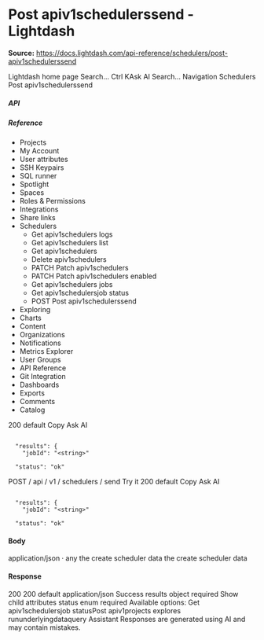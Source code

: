 # Post apiv1schedulerssend - Lightdash

**Source:** https://docs.lightdash.com/api-reference/schedulers/post-apiv1schedulerssend

Lightdash home page
Search...
Ctrl KAsk AI
Search...
Navigation
Schedulers
Post apiv1schedulerssend
##### API


##### Reference
  * Projects
  * My Account
  * User attributes
  * SSH Keypairs
  * SQL runner
  * Spotlight
  * Spaces
  * Roles & Permissions
  * Integrations
  * Share links
  * Schedulers
    * Get apiv1schedulers logs
    * Get apiv1schedulers list
    * Get apiv1schedulers
    * Delete apiv1schedulers
    * PATCH
Patch apiv1schedulers
    * PATCH
Patch apiv1schedulers enabled
    * Get apiv1schedulers jobs
    * Get apiv1schedulersjob status
    * POST
Post apiv1schedulerssend
  * Exploring
  * Charts
  * Content
  * Organizations
  * Notifications
  * Metrics Explorer
  * User Groups
  * API Reference
  * Git Integration
  * Dashboards
  * Exports
  * Comments
  * Catalog


200
default
Copy
Ask AI
```

  "results": {
    "jobId": "<string>"

  "status": "ok"

```

POST
/
api
/
v1
/
schedulers
/
send
Try it
200
default
Copy
Ask AI
```

  "results": {
    "jobId": "<string>"

  "status": "ok"

```

#### Body
application/json · any
the create scheduler data
the create scheduler data
#### Response
200
200 default
application/json
Success
results
object
required
Show child attributes
status
enum<string>
required
Available options: 
Get apiv1schedulersjob statusPost apiv1projects explores rununderlyingdataquery
Assistant
Responses are generated using AI and may contain mistakes.



